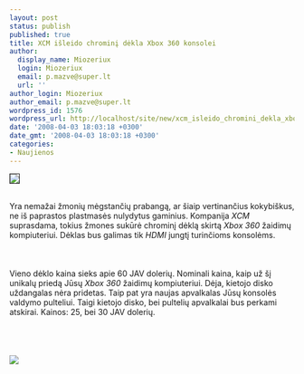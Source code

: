 ```yaml
---
layout: post
status: publish
published: true
title: XCM išleido chrominį dėkla Xbox 360 konsolei
author:
  display_name: Miozeriux
  login: Miozeriux
  email: p.mazve@super.lt
  url: ''
author_login: Miozeriux
author_email: p.mazve@super.lt
wordpress_id: 1576
wordpress_url: http://localhost/site/new/xcm_isleido_chromini_dekla_xbox_360_konsolei/
date: '2008-04-03 18:03:18 +0300'
date_gmt: '2008-04-03 18:03:18 +0300'
categories:
- Naujienos
---
```

<div class="imgright"><img src="http://img201.imageshack.us/img201/205/smallish2385315294e72bauf1.jpg" border="1"></div>
<p><br>Yra nemažai žmonių mėgstančių prabangą, ar šiaip vertinančius kokybiškus, ne iš paprastos plastmasės nulydytus gaminius. Kompanija <i>XCM</i> suprasdama, tokius žmones sukūrė chrominį dėklą skirtą <i>Xbox 360</i> žaidimų kompiuteriui. Dėklas bus galimas tik <i>HDMI</i> jungtį turinčioms konsolėms.<br />
<br><br />
<br>Vieno dėklo kaina sieks apie 60 JAV dolerių. Nominali kaina, kaip už šį unikalų priedą Jūsų <i>Xbox 360</i> žaidimų kompiuteriui. Dėja, kietojo disko uždangalas nėra pridetas. Taip pat yra naujas apvalkalas Jūsų konsolės valdymo pulteliui. Taigi kietojo disko, bei pultelių apvalkalai bus perkami atskirai. Kainos: 25, bei 30 JAV dolerių.<br />
<br><br />
<br><br><img src="http://img204.imageshack.us/img204/5816/chromewithhdmi3lw4.jpg"><br></p>

